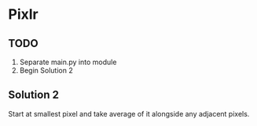 # Pixlr

## TODO
1. Separate main.py into module
2. Begin Solution 2
## Solution 2
Start at smallest pixel and take average of it alongside any adjacent pixels. 